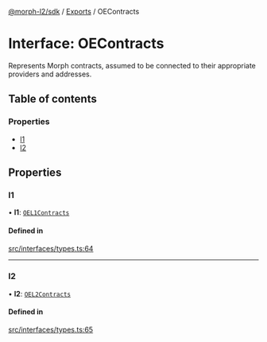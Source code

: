 [@morph-l2/sdk](../README) / [Exports](../modules) / OEContracts

# Interface: OEContracts

Represents Morph contracts, assumed to be connected to their appropriate
providers and addresses.

## Table of contents

### Properties

- [l1](OEContracts#l1)
- [l2](OEContracts#l2)

## Properties

### l1

• **l1**: [`OEL1Contracts`](OEL1Contracts)

#### Defined in

[src/interfaces/types.ts:64](https://github.com/morph-l2/sdk/tree/97c4394/src/interfaces/types.ts#L64)

___

### l2

• **l2**: [`OEL2Contracts`](OEL2Contracts)

#### Defined in

[src/interfaces/types.ts:65](https://github.com/morph-l2/sdk/tree/97c4394/src/interfaces/types.ts#L65)
